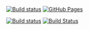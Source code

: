 [![Build status](https://ci.appveyor.com/api/projects/status/7tkpn4cd9r2fhvbz?svg=true)](https://ci.appveyor.com/project/Valdemarovna/ahj-code-dnd-2)
[![GitHub Pages](https://img.shields.io/badge/GitHub%20Pages-Deployed-blue)](https://Valdemarovna.github.io/ahj-code-dnd-2/)

[![Build status](https://github.com/Valdemarovna/ahj-code-dnd-2/actions/workflows/web.yml/badge.svg)](https://github.com/Valdemarovna/ahj-code-dnd-2/actions)
[![Build Status](https://img.shields.io/badge/build-passing-brightgreen)](https://ci.appveyor.com/project/Valdemarovna/ahj-code-dnd-2)